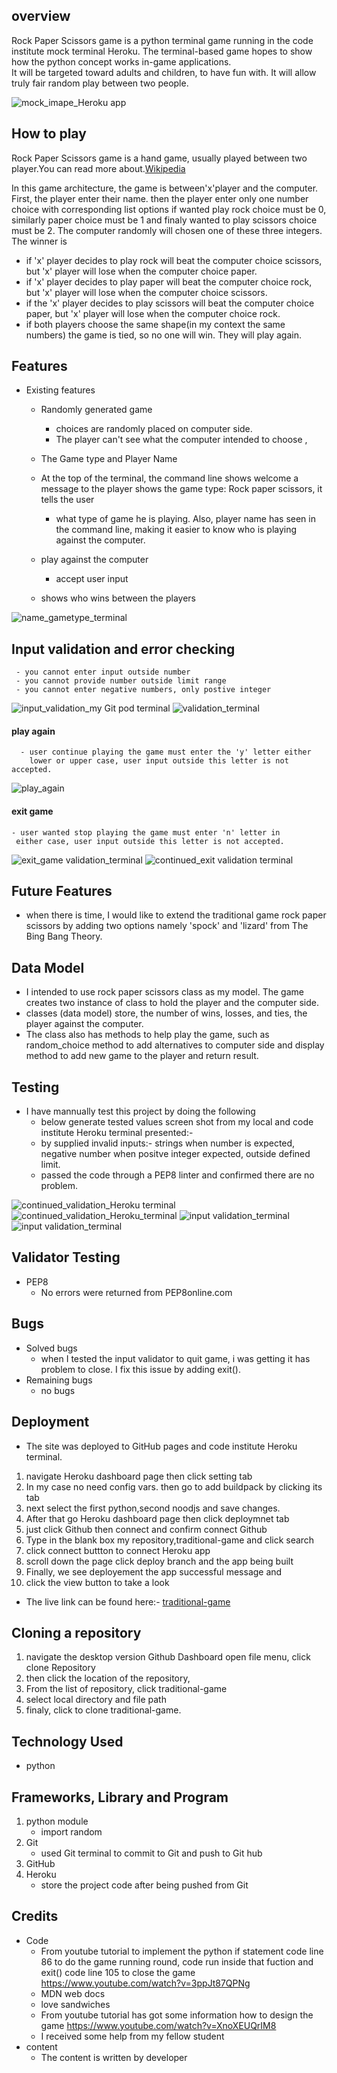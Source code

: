 
##   overview 
 
Rock Paper Scissors game is a python terminal game running in the code institute mock terminal Heroku.
The terminal-based game hopes to show how the python concept works in-game applications.  
It will be targeted toward adults and children, to have fun with. It will allow truly fair random play between two people.

![mock_imape_Heroku app](https://user-images.githubusercontent.com/116649197/226162114-5e931b52-106d-4d75-a2c3-803ad8970201.png)


##  How to play
Rock Paper Scissors game is a hand game, usually played between two player.You can read more about.[Wikipedia](https://en.wikipedia.org/wiki/Rock_paper_scissors) 

In this game architecture, the game is between'x'player and the computer. First, the player enter their name. then the player enter only one number choice with corresponding list options if wanted play rock choice must be 0, similarly paper choice must be 1 and finaly wanted to play scissors choice must be 2. The computer randomly will chosen one of these three integers.
The winner is 
 - if 'x' player decides to play rock will beat the computer choice scissors, but 'x' player will lose when the computer choice paper.
 - if 'x' player decides to play paper will beat the computer choice rock, but 'x' player will lose when the computer choice scissors.
 - if the 'x' player decides to play scissors will beat the computer choice paper, but 'x' player will lose when the computer choice rock.
 - if both players choose the same shape(in my context the same numbers) the game is tied, so no one will win. They will play again. 
 ##   Features 
	
  - Existing features
       - Randomly generated game
          - choices are randomly placed on computer side.
          - The player can't see what the computer intended to choose ,
       
       - The Game type and Player Name    
	  - At the top of the terminal, the command line shows welcome a message to 
              the player shows the game type: Rock paper scissors, it tells the user 
          - what type of game he is playing. Also, player name has seen in the 
               command line, making it easier to know who is playing against the computer.
	  - play against the computer
          - accept user input
	  - shows who wins between the players
  
![name_gametype_terminal](https://user-images.githubusercontent.com/116649197/226162485-3ee14007-c36c-43a1-90f6-69bc44fd4b56.png)
      
  ## Input validation and error checking 
     - you cannot enter input outside number
     - you cannot provide number outside limit range				
     - you cannot enter negative numbers, only postive integer

![input_validation_my Git pod terminal](https://user-images.githubusercontent.com/116649197/226163350-26a53051-29de-43d7-8758-8c97255c45eb.png)
![validation_terminal](https://user-images.githubusercontent.com/116649197/226162983-406debf5-4fa8-4eec-8bd1-1a66609e9e6d.png)
         
  #### play again
      - user continue playing the game must enter the 'y' letter either 
        lower or upper case, user input outside this letter is not accepted.

![play_again](https://user-images.githubusercontent.com/116649197/226163018-bf87cefb-41ef-44f4-9908-4de08a4b7d43.png)
          
 #### exit game
    - user wanted stop playing the game must enter 'n' letter in 
     either case, user input outside this letter is not accepted.

![exit_game validation_terminal](https://user-images.githubusercontent.com/116649197/226162367-8f0eddb1-3f02-4135-bcdb-29556b89bb8d.png)
![continued_exit validation terminal](https://user-images.githubusercontent.com/116649197/226162822-4caa348c-2ffe-4422-8855-ffa4278607ef.png)	

## Future Features
			
  - when there is time, I would like to extend the traditional game rock paper scissors 
    by adding two options namely 'spock' and 'lizard' from The Bing Bang Theory.
			
## Data Model

- I intended to use rock paper scissors class as my model. The game creates two instance
    of class to hold the player and the computer side.
- classes (data model) store, the number of wins, losses, and ties, the player against the computer.
- The class also has methods to help play the game, such as random_choice method to add alternatives to computer side 
   and display method to add new game to the player and return result.

## Testing
   - I have mannually test this project by doing the following
     - below generate tested values screen shot  from my local and code institute Heroku terminal
      presented:-
      - by supplied invalid inputs:- strings when number is expected,
       negative number when positve integer expected, outside defined limit.
      - passed the code through a PEP8 linter and confirmed there are no
        problem.			


![continued_validation_Heroku terminal](https://user-images.githubusercontent.com/116649197/226162836-bf010ad7-eb82-4b64-a242-51ac81b326b4.png)
![continued_validation_Heroku_terminal](https://user-images.githubusercontent.com/116649197/226162849-c5bf2916-fc89-45b1-b688-4b1460df4e13.png)
![input validation_terminal](https://user-images.githubusercontent.com/116649197/226162724-84b3c8c2-ff99-41b5-86b7-d3975e3fa453.png)
![input validation_terminal](https://user-images.githubusercontent.com/116649197/226162456-a1eaf1ee-265a-4d61-9129-e90a537f6116.png)


## Validator Testing
  - PEP8			
	  - No errors were returned from PEP8online.com
## Bugs
  - Solved bugs
      - when I tested the input validator to quit game, i was getting it has problem to close. 
        I fix this issue by adding exit().
  - Remaining bugs
	  - no bugs 

## Deployment
 - The site was deployed to GitHub pages and code institute Heroku terminal.
1. navigate Heroku  dashboard page  then click setting tab
2. In my case no need config vars. then go to add buildpack by clicking its tab
3. next select the first python,second noodjs and save changes.
4. After  that go Heroku dashboard page  then click deploymnet tab
5. just click Github then connect and confirm connect Github
6. Type in the blank box my repository,traditional-game and click search
7. click connect buttton to connect Heroku app
8. scroll down the page click deploy branch and the app being built
9. Finally, we see deployement the app successful message and
10. click the view button to take a look
- The live link can be found here:- [traditional-game](https://traditional-play.herokuapp.com/)

## Cloning a repository
 1. navigate the desktop version Github Dashboard 
    open file menu, click clone Repository
 2. then click the location of the repository, 
 3. From the list of repository, click traditional-game
 4. select local directory and file path
 5. finaly, click to clone traditional-game.

## Technology Used
   - python

## Frameworks, Library and Program
1. python module
   - import random
2. Git
   - used Git terminal to commit to Git and push to Git hub
3. GitHub
4. Heroku
   - store the project code after being pushed from Git

## Credits
   - Code
      - From youtube tutorial to implement the python if statement code line 86
        to do the game running round, code run inside that fuction and exit() code line 105
        to close the game
        https://www.youtube.com/watch?v=3ppJt87QPNg
      - MDN web docs
      - love sandwiches 
      - From youtube tutorial has got some information how to design the game 
       https://www.youtube.com/watch?v=XnoXEUQrIM8
      - I received some help from my fellow student 
   - content
	   - The content is written by developer





